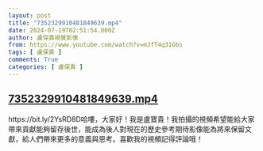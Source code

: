 ```yaml
---
layout: post
title: "7352329910481849639.mp4"
date: 2024-07-19T02:51:54.000Z
author: 盧保貴視覺影像
from: https://www.youtube.com/watch?v=mJfT4q31Gbs
tags: [ 盧保貴 ]
comments: True
categories: [ 盧保貴 ]
---
```

<!--1721357514000-->
[7352329910481849639.mp4](https://www.youtube.com/watch?v=mJfT4q31Gbs)
------

<div>
https://bit.ly/2YsRD8D哈嘍，大家好！我是盧寶貴！我拍攝的視頻希望能給大家帶來貢獻能夠留存後世，能成為後人對現在的歷史參考期待影像能為將來保留文獻，給人們帶來更多的意義與思考。喜歡我的視頻記得評論哦！
</div>
